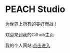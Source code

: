 <h1>PEACH Studio</h1>
<p>为世界上所有的美好而战！</p>
<p>欢迎来到我的Github主页</p>
<p>我的个人网站:<a href="https://peach.114514hc.top/">点击进入</a></p>
